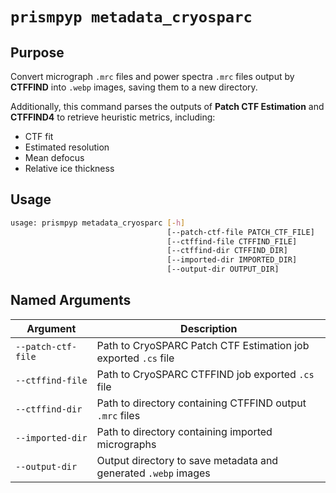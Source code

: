 # `prismpyp metadata_cryosparc`

## Purpose
Convert micrograph `.mrc` files and power spectra `.mrc` files output by **CTFFIND** into `.webp` images, saving them to a new directory.

Additionally, this command parses the outputs of **Patch CTF Estimation** and **CTFFIND4** to retrieve heuristic metrics, including:

- CTF fit  
- Estimated resolution  
- Mean defocus  
- Relative ice thickness  

## Usage
```bash
usage: prismpyp metadata_cryosparc [-h] 
                                   [--patch-ctf-file PATCH_CTF_FILE] 
                                   [--ctffind-file CTFFIND_FILE] 
                                   [--ctffind-dir CTFFIND_DIR]
                                   [--imported-dir IMPORTED_DIR] 
                                   [--output-dir OUTPUT_DIR]
```

## Named Arguments

| Argument | Description |
|-----------|--------------|
| `--patch-ctf-file` | Path to CryoSPARC Patch CTF Estimation job exported `.cs` file |
| `--ctffind-file` | Path to CryoSPARC CTFFIND job exported `.cs` file |
| `--ctffind-dir` | Path to directory containing CTFFIND output `.mrc` files |
| `--imported-dir` | Path to directory containing imported micrographs |
| `--output-dir` | Output directory to save metadata and generated `.webp` images |
